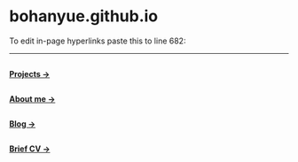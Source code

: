 # bohanyue.github.io

To edit in-page hyperlinks paste this to line 682: </p><hr id="fddb6233-f5b1-4c11-a24c-20509056e2f5"/><div id="2742e9fa-0975-4f72-b0e0-b31474d03bf3" class="column-list"><div id="bf927bcd-46a5-4eb0-9b14-80ee700cae29" style="width:30%" class="column"><p id="f140df35-a67b-4d18-b33e-dc1757d60260" class="block-color-teal"><strong><a href="#aac7be45-ef5a-40fe-9af1-097183f492c2">Projects → </a></strong></p></div><div id="4a1027c2-f381-4caa-b777-1dafd5409a83" style="width:28.125%" class="column"><p id="82cabbda-a20a-433b-9c6f-6a1ac2a902a1" class="block-color-teal"><strong><a href="#bab4ef42-f0d8-43d3-9a94-fa4fa984490b">About me →</a></strong></p></div><div id="f76efc2a-c564-49a3-aa55-d0ea46444ef8" style="width:15.208333333333327%" class="column"><p id="654a8f9c-01f4-4429-aaaa-c3d87e80895d" class="block-color-teal"><strong><a href="#5d2aea60-83a5-49fd-9527-72559229e708">Blog →</a></strong></p></div><div id="df08f42a-a583-4509-a9bd-31aadc96c827" style="width:26.666666666666668%" class="column"><p id="55ebd622-7b03-49dd-9063-24365907f1a9" class="block-color-teal"><strong><a href="#b5ae1014-3cb8-4817-bcd3-3dfde5b62072">Brief CV →</a></strong></p></div></div><p id="74b2e35b-4a78-4f55-91fa-0b7f528f34af" class="block-color-teal">
